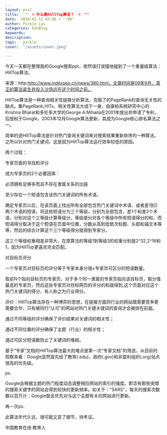 ```yaml
---
layout: post  
title:  '"' + 什么是HillTop算法？  + '"'
date:  2010-01-12 03:06 + ":00" 
author: Pickle Cai  
categories: EduBlog  
keywords: 
description:   
tags:	pickle   
cover:  "/assets/cover.jpeg"  

---  
```

    
今天一天都在整理我的Google搜索ppt，居然误打误撞地碰到了一个重量级算法：HillTop算法。



来源：http:http://www.indexseo.cn/news/380.html，文章时间是09年9月，真正的算法诞生并投入沙场远在这个时间之前。



 



HillTop算法是一种查询相关性链接分析算法，克服了的PageRank的查询无关性的缺点。集PageRank,HITs、相关性算法大成于一身，由康柏系统研究中心的Krishna Bharat和多伦多大学的George A.Mihaila在2001年提出并申请了专利，后授权于Google，2003年12月Google算法更新，其成为Google核心排名算法之一。



简单的说HillTop算法是针对热门查询关键词来对搜索结果重新排序的一种算法。之所以针对热门关键词，这是因为HillTop算法运行效率较低的原因。



两个过程：





专家页面的寻找和评分 



成为专家页的2个必要因素： 



必须拥有足够多而且不存在隶属关系的出链 

至少存在一个短语包含该热门关键词的所有术语。

确定专家页以后，在该页面上找出所有全部包含热门关键词中术语、或者差1到2两个术语的短语，将这些短语分为三个等级，分别为全部包含，差1个和差2个术语，分别对这个三等级计算等级分，等级是分对各个等级中所有短语得分的和，而短语得分取决于这个短语在页面中位置，分数从高到低依次标题、头部和锚文本等等，然后的综合计算这个三个等级得分就得到专家分。 

这三个等级权重相差非常大，在原算法的等级1到等级3的权重分别是2^32,2^16和1，因为HillTop更喜欢完全匹配。

对目标页评分 



一个专家页对目标页的评分等于专家本身分值×专家页可区分的短语数量。 

取前N个指向目标页的专家页，对于多个同一隶属的专家页指向该目标页，取分值最高的专家页，然后这些专家页对目标网页的评分的和就得到,这个页面对应这个热门关键词的得分，有人称之为行业得分。

评价：HillTop算法存在一种博弈的思想，在链接方面同行业的网站既需要竞争更需要合作，只有被同行“认可”的网站对热门关键关键词的查询才会被排在前面。





通过不同等级的评分确保了评价结果对关键词的相关性；



通过不同位置的评分确保了主题（行业）的相关性；



通过可区分短语数防止了关键词的堆砌。



基于“专家”文档的HillTop算法最大的难点是第一次“专家文档”的筛选，从目前的观察来看：Google显然首先给了教育(.edu)，政府(.gov)和非盈利组织(.org)站点很高的优先级。



 



ps.



Google会根据主题的热门程度动态调整相应网站的索引的强度。即含有那些突增的搜索关键字的网站会得到较快的更新频率。如关于："SARS"，每天的搜索次数数以百万计：Google就会优先对与这个主题有关的网站进行更新。



 



再一次ps.



此算法年代久远，很可能又变了细节，待考证。



		    
 中国教育在线·教育人

